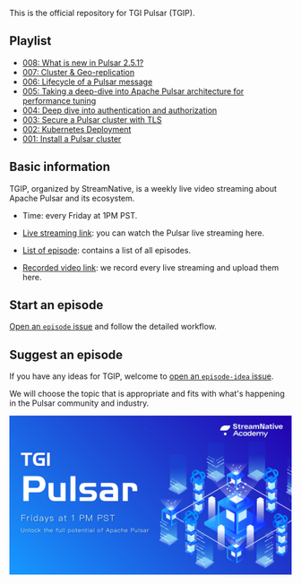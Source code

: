 This is the official repository for TGI Pulsar (TGIP).

## Playlist

- [008: What is new in Pulsar 2.5.1?](https://github.com/streamnative/tgip/blob/master/episodes/008/README.md)
- [007: Cluster & Geo-replication](https://github.com/streamnative/tgip/blob/master/episodes/007/README.md)
- [006: Lifecycle of a Pulsar message](https://github.com/streamnative/tgip/blob/master/episodes/006/README.md)
- [005: Taking a deep-dive into Apache Pulsar architecture for performance tuning](https://github.com/streamnative/tgip/blob/master/episodes/005/README.md)
- [004: Deep dive into authentication and authorization](https://github.com/streamnative/tgip/blob/master/episodes/004/README.md)
- [003: Secure a Pulsar cluster with TLS](https://github.com/streamnative/tgip/blob/master/episodes/003/README.md)
- [002: Kubernetes Deployment](https://github.com/streamnative/tgip/blob/master/episodes/002/README.md)
- [001: Install a Pulsar cluster](https://github.com/streamnative/tgip/blob/master/episodes/001/README.md)

## Basic information

TGIP, organized by StreamNative, is a weekly live video streaming about Apache Pulsar and its ecosystem.

* Time: every Friday at 1PM PST.

* [Live streaming link](https://www.youtube.com/channel/UCywxUI5HlIyc0VEKYR4X9Pg/live): you can watch the Pulsar live streaming here. 

* [List of episode](playlist.md): contains a list of all episodes.

* [Recorded video link](https://www.youtube.com/channel/UCywxUI5HlIyc0VEKYR4X9Pg?view_as=subscriber): we record every live streaming and upload them here.

## Start an episode

[Open an `episode` issue](https://github.com/streamnative/tgip/issues/new/choose) and follow the detailed workflow.

## Suggest an episode 

If you have any ideas for TGIP, welcome to [open an `episode-idea` issue](https://github.com/streamnative/tgip/issues/new/choose).

We will choose the topic that is appropriate and fits with what's happening in the Pulsar community and industry.

![](image/cover.jpg)
